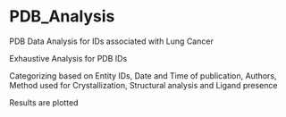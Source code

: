 # PDB_Analysis
PDB Data Analysis for IDs associated with Lung Cancer

Exhaustive Analysis for PDB IDs

Categorizing based on Entity IDs, Date and Time of publication, Authors, Method used for Crystallization, Structural analysis and Ligand presence

Results are plotted 
